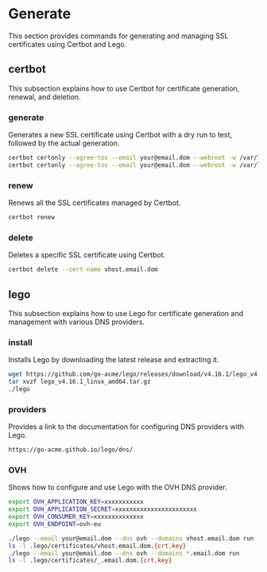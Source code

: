 # Generate
This section provides commands for generating and managing SSL certificates using Certbot and Lego.

## certbot
This subsection explains how to use Certbot for certificate generation, renewal, and deletion.

### generate
Generates a new SSL certificate using Certbot with a dry run to test, followed by the actual generation.
```sh
certbot certonly --agree-tos --email your@email.dom --webroot -w /var/lib/letsencrypt/ -d vhost.email.dom --dry-run
certbot certonly --agree-tos --email your@email.dom --webroot -w /var/lib/letsencrypt/ -d vhost.email.dom
```

### renew
Renews all the SSL certificates managed by Certbot.
```sh
certbot renew
```

### delete
Deletes a specific SSL certificate using Certbot.
```sh
certbot delete --cert-name vhost.email.dom
```

## lego
This subsection explains how to use Lego for certificate generation and management with various DNS providers.

### install
Installs Lego by downloading the latest release and extracting it.
```sh
wget https://github.com/go-acme/lego/releases/download/v4.16.1/lego_v4.16.1_linux_amd64.tar.gz
tar xvzf lego_v4.16.1_linux_amd64.tar.gz
./lego
```

### providers
Provides a link to the documentation for configuring DNS providers with Lego.
```sh
https://go-acme.github.io/lego/dns/
```

### OVH
Shows how to configure and use Lego with the OVH DNS provider.
```sh
export OVH_APPLICATION_KEY=xxxxxxxxxxx
export OVH_APPLICATION_SECRET=xxxxxxxxxxxxxxxxxxxxxxx 
export OVH_CONSUMER_KEY=xxxxxxxxxxxxxx
export OVH_ENDPOINT=ovh-eu

./lego --email your@email.dom --dns ovh --domains vhost.email.dom run
ls -l .lego/certificates/vhost.email.dom.{crt,key}
./lego --email your@email.dom --dns ovh --domains *.email.dom run
ls -l .lego/certificates/_.email.dom.{crt,key}
```
